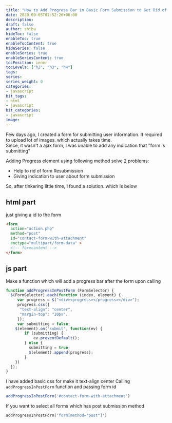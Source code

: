 ```yaml
---
title: "How to Add Progress Bar in Basic Form Submission to Get Rid of Form Resubmission"
date: 2020-09-05T02:52:26+06:00
description:
draft: false
author: shibu
hideToc: false
enableToc: true
enableTocContent: true
hideSeries: false
enableSeries: true
enableSeriesContent: true
tocPosition: inner
tocLevels: ["h2", "h3", "h4"]
tags:
series:
series_weight: 0
categories:
- javascript 
bit_tags:
- html
- javascript
bit_categories:
- javascript 
image:
---
```


Few days ago, I created a form for submitting user information.
It required to upload lot of images. which actually takes time.    
Since, it wasn't a ajax form, I was unable to  add any indication that "form is submitting"

Adding Progress element using following method solve 2 problems: 

*  Help to rid of form Resubmission     
* Giving indication to user about form submission

So, after tinkering little time, I found a solution. which is below    

## html part 
just giving a id to the form 
~~~html
<form
  action="action.php"
  method="post"
  id="contact-form-with-attachment"
  enctype="multipart/form-data" >
  <!-- formcontent -->
</form>
~~~

## js part    

Make a function which will add a progress bar after the form upon calling 

~~~js
function addProgressInPostForm (FormSelector) {
  $(FormSelector).each(function (index, element) {
     var progress = $("<div><progress></progress></div>");
     progress.css({
      "text-align": "center",
      "margin-top": "10px",
     });
     var submitting = false;
    $(element).on('submit', function(ev) {
        if (submitting) {
            ev.preventDefault();
        } else {
          submitting = true;
          $(element).append(progress);
        }
    })
  });
}
~~~

I have added basic css for make it text-align center
Calling `addProgressInPostForm` function and passing form id
~~~js
addProgressInPostForm('#contact-form-with-attachment')
~~~

If you want to select all forms which has post submission method 

~~~php
addProgressInPostForm('form[method="post"]')
~~~



